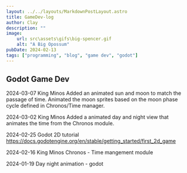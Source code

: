 ```yaml
---
layout: ../../layouts/MarkdownPostLayout.astro
title: GameDev-log
author: Clay
description: ""
image:
    url: src\assets\gifs\big-spencer.gif
    alt: "A Big Opossum"
pubDate: 2024-02-13
tags: ["programming", "blog", "game dev", "godot"]
---
```


## Godot Game Dev

2024-03-07
King Minos
Added an animated sun and moon to match the passage of time. Animated the moon sprites based on the moon phase cycle defined in Chronos/Time manager. 

2024-03-02
King Minos
Added a animated day and night view that animates the time from the Chronos module.

2024-02-25
Godot 2D tutorial
https://docs.godotengine.org/en/stable/getting_started/first_2d_game

2024-02-16
King Minos
Chronos - Time mangement module

2024-01-19
Day night animation - godot